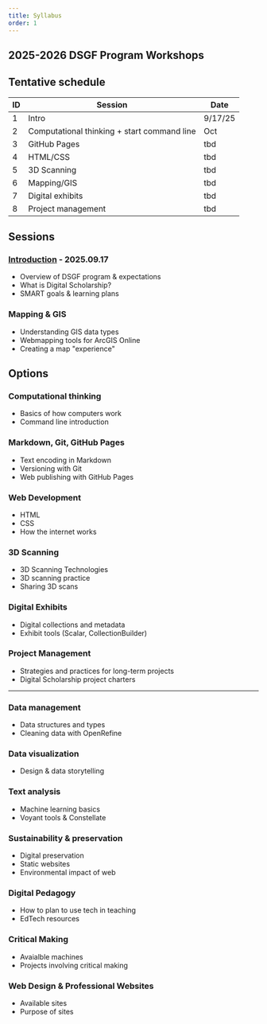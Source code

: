 ```yaml
---
title: Syllabus
order: 1
---
```


## 2025-2026 DSGF Program Workshops

## Tentative schedule

| ID  | Session                                     | Date    |
| --- | ------------------------------------------- | ------  |
| 1   | Intro                                       | 9/17/25  |
| 2   | Computational thinking + start command line | Oct |
| 3   | GitHub Pages                                | tbd |
| 4   | HTML/CSS                                    | tbd |
| 5   | 3D Scanning                                 | tbd |
| 6   | Mapping/GIS                                 | tbd |
| 7   | Digital exhibits                            | tbd |
| 8   | Project management                          | tbd  |

## Sessions

### [Introduction](meetings/introduction.md) - 2025.09.17
- Overview of DSGF program & expectations
- What is Digital Scholarship?
- SMART goals & learning plans

### Mapping & GIS
- Understanding GIS data types
- Webmapping tools for ArcGIS Online
- Creating a map "experience"


## Options

### Computational thinking
- Basics of how computers work
- Command line introduction

### Markdown, Git, GitHub Pages
- Text encoding in Markdown
- Versioning with Git
- Web publishing with GitHub Pages


### Web Development
- HTML
- CSS
- How the internet works


### 3D Scanning
- 3D Scanning Technologies
- 3D scanning practice
- Sharing 3D scans


### Digital Exhibits
- Digital collections and metadata
- Exhibit tools (Scalar, CollectionBuilder)


### Project Management
- Strategies and practices for long-term projects
- Digital Scholarship project charters


---

### Data management
- Data structures and types
- Cleaning data with OpenRefine

### Data visualization
- Design & data storytelling

### Text analysis
- Machine learning basics
- Voyant tools & Constellate

### Sustainability & preservation
- Digital preservation
- Static websites
- Environmental impact of web
  
### Digital Pedagogy
- How to plan to use tech in teaching
- EdTech resources 
  
### Critical Making
- Avaialble machines
- Projects involving critical making 

### Web Design & Professional Websites
- Available sites
- Purpose of sites 

